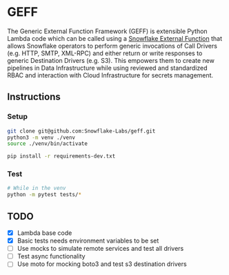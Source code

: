# GEFF

The Generic External Function Framework (GEFF) is extensible Python Lambda code which can be called using a [Snowflake External Function](https://docs.snowflake.com/en/sql-reference/external-functions-introduction.html) that allows Snowflake operators to perform generic invocations of Call Drivers (e.g. HTTP, SMTP, XML-RPC) and either return or write responses to generic Destination Drivers (e.g. S3). This empowers them to create new pipelines in Data Infrastructure while using reviewed and standardized RBAC and interaction with Cloud Infrastructure for secrets management.

## Instructions

### Setup

```bash
git clone git@github.com:Snowflake-Labs/geff.git
python3 -m venv ./venv
source ./venv/bin/activate

pip install -r requirements-dev.txt
```

### Test

```bash
# While in the venv
python -m pytest tests/*
```

## TODO

- [x] Lambda base code
- [x] Basic tests needs environment variables to be set
- [ ] Use mocks to simulate remote services and test all drivers
- [ ] Test async functionality
- [ ] Use moto for mocking boto3 and test s3 destination drivers
